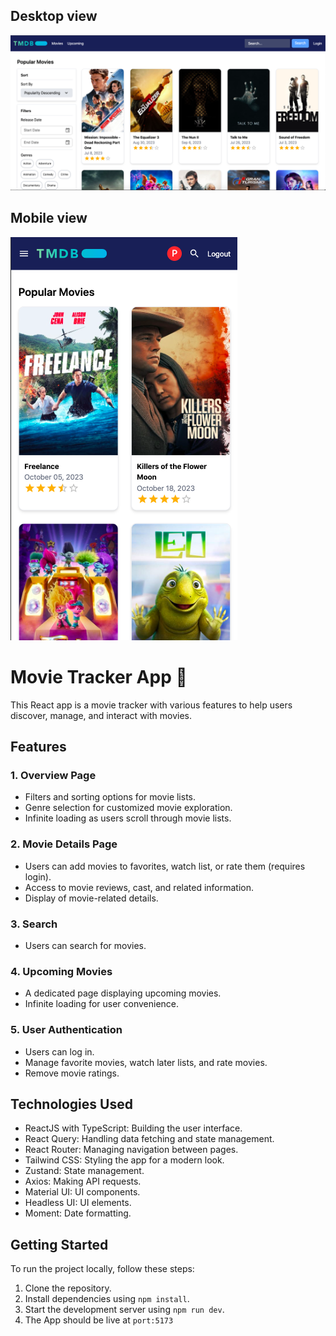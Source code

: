 ## Desktop view
![app-screenshot](./public/app-screenshot.png)

## Mobile view
![mobile-screenshot](./public/mobile-screenshot.png)

# Movie Tracker App :movie_camera:

This React app is a movie tracker with various features to help users discover, manage, and interact with movies.

## Features

### 1. Overview Page

- Filters and sorting options for movie lists.
- Genre selection for customized movie exploration.
- Infinite loading as users scroll through movie lists.

### 2. Movie Details Page

- Users can add movies to favorites, watch list, or rate them (requires login).
- Access to movie reviews, cast, and related information.
- Display of movie-related details.

### 3. Search

- Users can search for movies.

### 4. Upcoming Movies

- A dedicated page displaying upcoming movies.
- Infinite loading for user convenience.

### 5. User Authentication

- Users can log in.
- Manage favorite movies, watch later lists, and rate movies.
- Remove movie ratings.

## Technologies Used

- ReactJS with TypeScript: Building the user interface.
- React Query: Handling data fetching and state management.
- React Router: Managing navigation between pages.
- Tailwind CSS: Styling the app for a modern look.
- Zustand: State management.
- Axios: Making API requests.
- Material UI: UI components.
- Headless UI: UI elements.
- Moment: Date formatting.

## Getting Started

To run the project locally, follow these steps:

1. Clone the repository.
2. Install dependencies using `npm install`.
3. Start the development server using `npm run dev`.
4. The App should be live at `port:5173`
